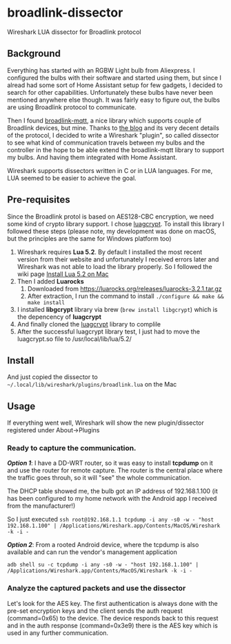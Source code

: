 # broadlink-dissector
Wireshark LUA dissector for Broadlink protocol

## Background
Everything has started with an RGBW Light bulb from Aliexpress. I configured the bulbs with their software and started using them, but since I alread had some sort of Home Assistant setup for few gadgets, I decided to search for other capabilities. Unfortunately these bulbs have never been mentioned anywhere else though.
It was fairly easy to figure out, the bulbs are using Broadlink protocol to communicate.

Then I found [broadlink-mqtt](https://github.com/eschava/broadlink-mqtt), a nice library which supports couple of Broadlink devices, but mine. Thanks to [the blog](https://blog.ipsumdomus.com/broadlink-smart-home-devices-complete-protocol-hack-bc0b4b397af1) and its very decent details of the protocol, I decided to write a Wireshark "plugin", so called dissector to see what kind of communication travels between my bulbs and the controller in the hope to be able extend the broadlink-mqtt library to support my bulbs. And having them integrated with Home Assistant.

Wireshark supports dissectors written in C or in LUA languages. For me, LUA seemed to be easier to achieve the goal.

## Pre-requisites
Since the Broadlink protol is based on AES128-CBC encryption, we need some kind of crypto library support. I chose [luagcrypt](https://github.com/Lekensteyn/luagcrypt). To install this library I followed these steps (please note, my development was done on macOS, but the principles are the same for Windows platform too)

1. Wireshark requires **Lua 5.2**. By default I installed the most recent version from their website and unfortunately I received errors later and Wireshark was not able to load the library properly. So I followed the wiki page [Install Lua 5.2 on Mac](https://github.com/nubix-io/stuart/wiki/Install-Lua-5.2-on-a-Mac)
2. Then I added **Luarocks**
   1. Downloaded from https://luarocks.org/releases/luarocks-3.2.1.tar.gz
   1. After extraction, I run the command to install `./configure && make && make install`
3. I installed **libgcrypt** library via brew (`brew install libgcrypt`) which is the depencency of **luagcrypt**
4. And finally cloned the [luagcrypt](https://github.com/Lekensteyn/luagcrypt) library to complile
5. After the successful luagcrypt library test, I just had to move the luagcrypt.so file to /usr/local/lib/lua/5.2/

## Install
And just copied the dissector to `~/.local/lib/wireshark/plugins/broadlink.lua` on the Mac

## Usage
If everything went well, Wireshark will show the new plugin/dissector registered under About->Plugins

### Ready to capture the communication.

_**Option 1**_: I have a DD-WRT router, so it was easy to install **tcpdump** on it and use the router for remote capture. The router is the central place where the traffic goes throuh, so it will "see" the whole communication.

The DHCP table showed me, the bulb got an IP address of 192.168.1.100 (it has been configured to my home network with the Android app I received from the manufacturer!)

So I just executed 
`ssh root@192.168.1.1 tcpdump -i any -s0 -w - "host 192.168.1.100" | /Applications/Wireshark.app/Contents/MacOS/Wireshark -k -i -`

_**Option 2**_: From a rooted Android device, where the tcpdump is also available and can run the vendor's management application

`adb shell su -c tcpdump -i any -s0 -w - "host 192.168.1.100" | /Applications/Wireshark.app/Contents/MacOS/Wireshark -k -i -`

### Analyze the captured packets and use the dissector

Let's look for the AES key. The first authentication is always done with the pre-set encryption keys and the client sends the auth request (command=0x65) to the device. The device responds back to this request and in the auth response (command=0x3e9) there is the AES key which is used in any further communication.
